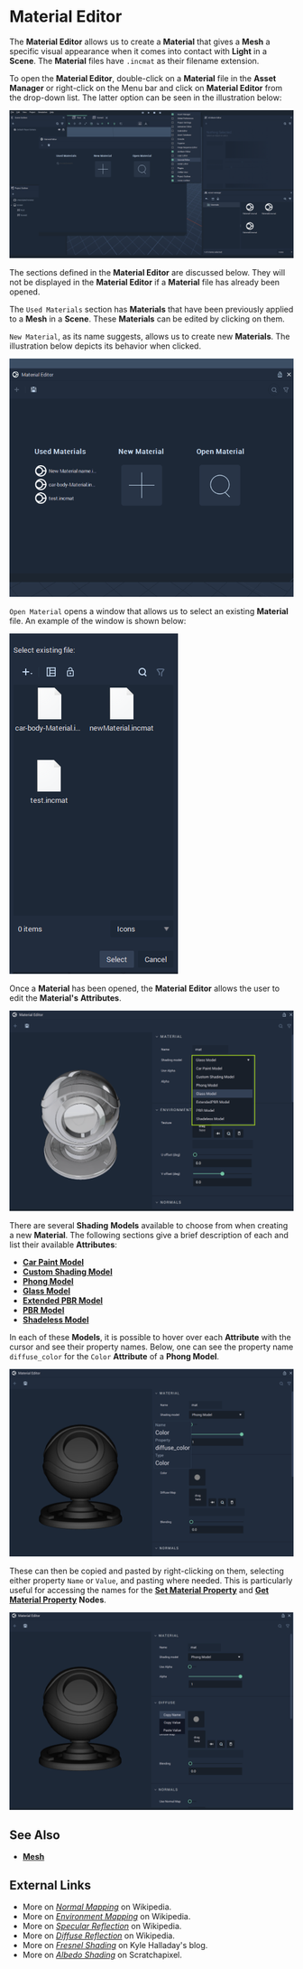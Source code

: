 # Material Editor

The **Material Editor** allows us to create a **Material** that gives a **Mesh** a specific visual appearance when it comes into contact with **Light** in a **Scene**. The **Material** files have `.incmat` as their filename extension.

To open the **Material Editor**, double-click on a **Material** file in the **Asset Manager** or right-click on the Menu bar and click on **Material Editor** from the drop-down list. The latter option can be seen in the illustration below:

![](../../.gitbook/assets/materialeditornew_20222.png)

The sections defined in the **Material Editor** are discussed below. They will not be displayed in the **Material Editor** if a **Material** file has already been opened. 

The `Used Materials` section has **Materials** that have been previously applied to a **Mesh** in a **Scene**. These **Materials** can be edited by clicking on them.

`New Material`, as its name suggests, allows us to create new **Materials**. The illustration below depicts its behavior when clicked.

![](../../.gitbook/assets/create-material.gif)

`Open Material` opens a window that allows us to select an existing **Material** file. An example of the window is shown below:

![](../../.gitbook/assets/open-material-editor.PNG)

Once a **Material** has been opened, the **Material** **Editor** allows the user to edit the **Material's** **Attributes**. 

![Shading Models Menu](../../.gitbook/assets/materialeditornewagain.png)


There are several **Shading** **Models** available to choose from when creating a new **Material**. The following sections give a brief description of each and list their available **Attributes**:


* [**Car Paint Model**](car-paint-model.md)
* [**Custom Shading Model**](customshadingmodel.md)
* [**Phong Model**](phong-model.md)
* [**Glass Model**](glass-model.md)
* [**Extended PBR Model**](extended-pbr-model.md)
* [**PBR Model**](pbr-model.md)
* [**Shadeless Model**](shadeless-model.md)


In each of these **Models**, it is possible to hover over each **Attribute** with the cursor and see their property names. Below, one can see the property name `diffuse_color` for the `Color` **Attribute** of a **Phong Model**.

![Hovering over Names.](../../.gitbook/assets/materialhovernames.png)

These can then be copied and pasted by right-clicking on them, selecting either property `Name` or `Value`, and pasting where needed. This is particularly useful for accessing the names for the [**Set Material Property**](../../toolbox/incari/material/setmaterialproperty.md) and [**Get Material Property**](../../toolbox/incari/material/getmaterialproperty.md) **Nodes**.

![Copying a Name.](../../.gitbook/assets/materialcopynames.png)



<!-- Along with ways to edit **Shadow** and **Texture**, **Incari** now supports the use of _normal mapping_ with the `Normal Maps` **Attribute**. This allows the user to upload a **Normal Map** file that, when applied, can improve the detail and complexity of a **Mesh** which is made up of a low number of polygons \(simply put, less complex\). This also helps streamline the rendering process. With this type of texture mapping, **Meshes** in **Incari** will seem as detailed as complicated ones, while being more efficient. !-->

<!--![](../.gitbook/assets/material-editor-1.png)

![](../.gitbook/assets/material-editor-2.png) !-->






## See Also

* [**Mesh**](../objects-and-types/scene-objects/mesh.md)

## External Links

* More on [_Normal Mapping_](https://en.wikipedia.org/wiki/Normal_mapping) on Wikipedia.
* More on [*Environment Mapping*](https://en.wikipedia.org/wiki/Reflection_mapping) on Wikipedia. 
* More on [*Specular Reflection*](https://en.wikipedia.org/wiki/Specular_reflection) on Wikipedia.
* More on [*Diffuse Reflection*](https://en.wikipedia.org/wiki/Diffuse_reflection) on Wikipedia. 
* More on [*Fresnel Shading*](http://kylehalladay.com/blog/tutorial/2014/02/18/Fresnel-Shaders-From-The-Ground-Up.html) on Kyle Halladay's blog. 
* More on [*Albedo Shading*](https://www.scratchapixel.com/lessons/3d-basic-rendering/introduction-to-shading/diffuse-lambertian-shading#:~:text=albedo%20%3D%20reflect%20light%20incident%20light.%20In%20computer,often%20denoted%20with%20the%20Greek%20letter%20%CF%81%20%28rho%29.) on Scratchapixel. 

